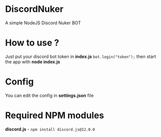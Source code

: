 # DiscordNuker
A simple NodeJS Discord Nuker BOT

# How to use ?
Just put your discord bot token in **index.js** `bot.login("token");` then start the app with **node index.js**

# Config
You can edit the config in **settings.json** file

# Required NPM modules
**discord.js** - `npm install discord.js@12.0.0`